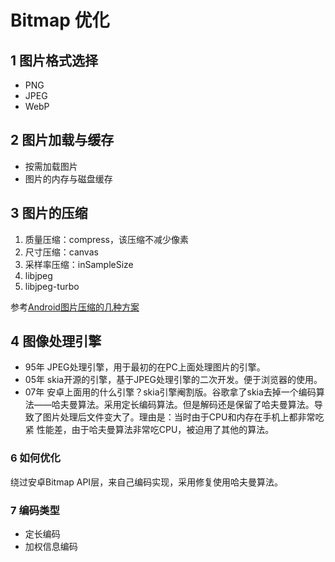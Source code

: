# Bitmap 优化

## 1 图片格式选择

- PNG
- JPEG
- WebP

## 2 图片加载与缓存

- 按需加载图片
- 图片的内存与磁盘缓存

## 3 图片的压缩

1. 质量压缩：compress，该压缩不减少像素
2. 尺寸压缩：canvas
3. 采样率压缩：inSampleSize
4. libjpeg
5. libjpeg-turbo

参考[Android图片压缩的几种方案](https://mp.weixin.qq.com/s/-ixGY5E34Fbsy0N3-XTk-Q?)

## 4 图像处理引擎

- 95年 JPEG处理引擎，用于最初的在PC上面处理图片的引擎。
- 05年 skia开源的引擎，基于JPEG处理引擎的二次开发。便于浏览器的使用。
- 07年 安卓上面用的什么引擎？skia引擎阉割版。谷歌拿了skia去掉一个编码算法——哈夫曼算法。采用定长编码算法。但是解码还是保留了哈夫曼算法。导致了图片处理后文件变大了。理由是：当时由于CPU和内存在手机上都非常吃紧 性能差，由于哈夫曼算法非常吃CPU，被迫用了其他的算法。

### 6 如何优化

绕过安卓Bitmap API层，来自己编码实现，采用修复使用哈夫曼算法。

### 7 编码类型

- 定长编码
- 加权信息编码
